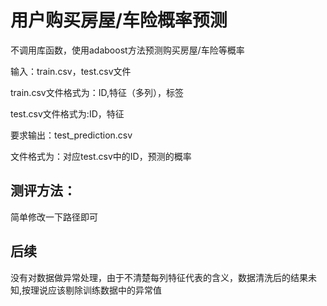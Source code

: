 # 用户购买房屋/车险概率预测

不调用库函数，使用adaboost方法预测购买房屋/车险等概率

输入：train.csv，test.csv文件

train.csv文件格式为：ID,特征（多列），标签

test.csv文件格式为:ID，特征

要求输出：test_prediction.csv

文件格式为：对应test.csv中的ID，预测的概率

## 测评方法：

简单修改一下路径即可

## 后续
没有对数据做异常处理，由于不清楚每列特征代表的含义，数据清洗后的结果未知,按理说应该剔除训练数据中的异常值
